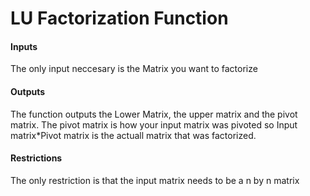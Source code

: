 # LU Factorization Function
#### Inputs
The only input neccesary is the Matrix you want to factorize
#### Outputs
The function outputs the Lower Matrix, the upper matrix and the pivot matrix. The pivot matrix is how your input matrix was pivoted 
so Input matrix*Pivot matrix is the actuall matrix that was factorized.
#### Restrictions
The only restriction is that the input matrix needs to be a n by n matrix
